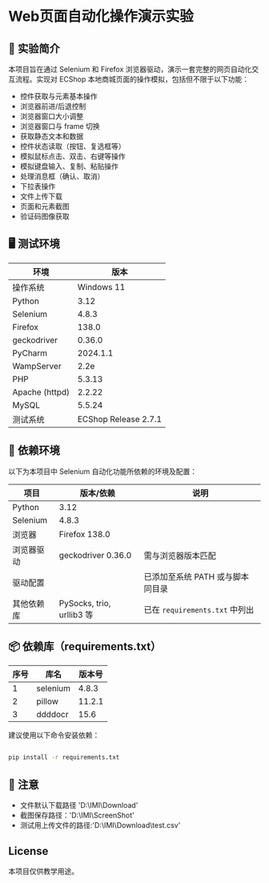 # Web页面自动化操作演示实验

## 📌 实验简介

本项目旨在通过 Selenium 和 Firefox 浏览器驱动，演示一套完整的网页自动化交互流程。实现对 ECShop 本地商城页面的操作模拟，包括但不限于以下功能：

- 控件获取与元素基本操作
- 浏览器前进/后退控制
- 浏览器窗口大小调整 
- 浏览器窗口与 frame 切换
- 获取静态文本和数据
- 控件状态读取（按钮、复选框等）
- 模拟鼠标点击、双击、右键等操作
- 模拟键盘输入、复制、粘贴操作
- 处理消息框（确认、取消）
- 下拉表操作
- 文件上传下载
- 页面和元素截图
- 验证码图像获取

## 🖥️ 测试环境

| 环境             | 版本                   |
|----------------|----------------------|
| 操作系统           | Windows 11           |
| Python         | 3.12                 |
| Selenium       | 4.8.3                |
| Firefox        | 138.0                |
| geckodriver    | 0.36.0               |
| PyCharm        | 2024.1.1             |
| WampServer     | 2.2e                 |
| PHP            | 5.3.13               |
| Apache (httpd) | 2.2.22               |
| MySQL          | 5.5.24               |
| 测试系统           | ECShop Release 2.7.1 |

## 🔧 依赖环境

以下为本项目中 Selenium 自动化功能所依赖的环境及配置：

| 项目       | 版本/依赖                    | 说明                        |
|----------|--------------------------|---------------------------|
| Python   | 3.12                     |                           |
| Selenium | 4.8.3                    |                           |
| 浏览器      | Firefox 138.0            |                           |
| 浏览器驱动    | geckodriver 0.36.0       | 需与浏览器版本匹配                 |
| 驱动配置     |                          | 已添加至系统 PATH 或与脚本同目录       |
| 其他依赖库    | PySocks, trio, urllib3 等 | 已在 `requirements.txt` 中列出 |

## 📦 依赖库（requirements.txt）

| 序号 | 库名       | 版本号    |
|----|----------|--------|
| 1  | selenium | 4.8.3  |
| 2  | pillow   | 11.2.1 |
| 3  | ddddocr  | 15.6   |


建议使用以下命令安装依赖：

```bash

pip install -r requirements.txt

```
## 🌟 注意

- 文件默认下载路径 'D:\\IMI\\Download'
- 截图保存路径：'D:\\IMI\\ScreenShot'
- 测试用上传文件的路径:'D:\\IMI\\Download\\test.csv'

## License

本项目仅供教学用途。